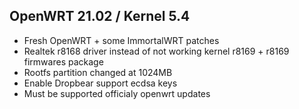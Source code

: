 ## OpenWRT 21.02 / Kernel 5.4
- Fresh OpenWRT + some ImmortalWRT patches
- Realtek r8168 driver instead of not working kernel r8169 + r8169 firmwares package
- Rootfs partition changed at 1024MB
- Enable Dropbear support ecdsa keys
- Must be supported officialy openwrt updates
